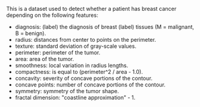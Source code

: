 This is a dataset used to detect whether a patient has breast cancer depending on the following features:

- diagnosis: (label) the diagnosis of breast (label) tissues (M = malignant, B = benign).
- radius: distances from center to points on the perimeter.
- texture: standard deviation of gray-scale values.
- perimeter: perimeter of the tumor.
- area: area of the tumor.
- smoothness: local variation in radius lengths.
- compactness: is equal to (perimeter^2 / area - 1.0).
- concavity: severity of concave portions of the contour.
- concave points: number of concave portions of the contour.
- symmetry: symmetry of the tumor shape.
- fractal dimension: "coastline approximation" - 1.

